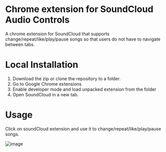 # Chrome extension for SoundCloud Audio Controls

A chrome extension for SoundCloud that supports change/repeat/like/play/pause songs so that users do not have to navigate between tabs.

# Local Installation
  1. Download the zip or clone the repository to a folder.
  2. Go to Google Chrome extensions
  3. Enable developer mode and load unpacked extension from the folder
  4. Open SoundCloud in a new tab.

# Usage
Click on soundCloud extension and use it to change/repeat/like/play/pause songs.

![image](https://user-images.githubusercontent.com/82048817/167467363-c7ef21f1-f850-44ac-b489-df85b1369b0d.png)
